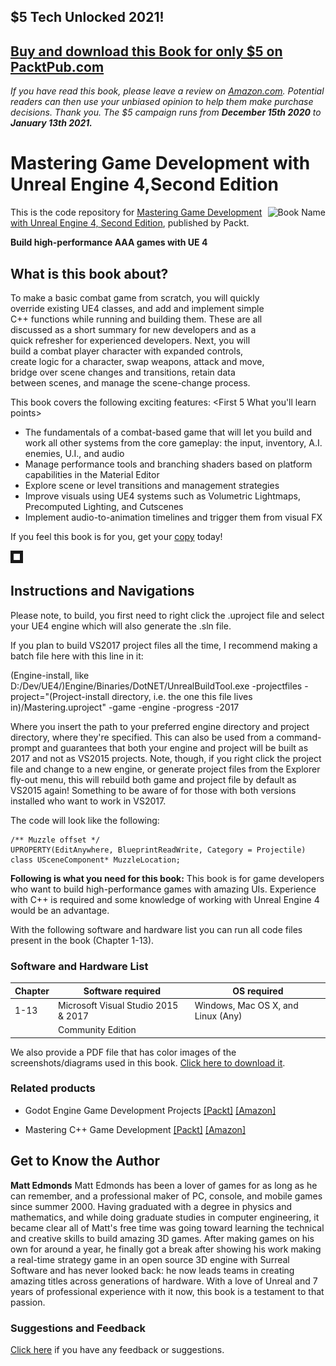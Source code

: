 ## $5 Tech Unlocked 2021!
[Buy and download this Book for only $5 on PacktPub.com](https://www.packtpub.com/product/mastering-game-development-with-unreal-engine-4-second-edition/9781788991445)
-----
*If you have read this book, please leave a review on [Amazon.com](https://www.amazon.com/gp/product/1788991443).     Potential readers can then use your unbiased opinion to help them make purchase decisions. Thank you. The $5 campaign         runs from __December 15th 2020__ to __January 13th 2021.__*

# Mastering Game Development with Unreal Engine 4,Second Edition

<a href="https://www.packtpub.com/game-development/mastering-game-development-unreal-engine-4-second-edition?utm_source=github&utm_medium=repository&utm_campaign=9781788991445"><img src="https://www.packtpub.com/sites/default/files/9781788991445.png"  alt="Book Name" height="256px" align="right" ></a>

This is the code repository for [Mastering Game Development with Unreal Engine 4, Second Edition](https://www.packtpub.com/game-development/mastering-game-development-unreal-engine-4-second-edition?utm_source=github&utm_medium=repository&utm_campaign=9781788991445), published by Packt.

**Build high-performance AAA games with UE 4**

## What is this book about?
To make a basic combat game from scratch, you will quickly override existing UE4 classes, and add and implement simple C++ functions while running and building them. These are all discussed as a short summary for new developers and as a quick refresher for experienced developers. Next, you will build a combat player character with expanded controls, create logic for a character, swap weapons, attack and move, bridge over scene changes and transitions, retain data between scenes, and manage the scene-change process.

This book covers the following exciting features: <First 5 What you'll learn points>
* The fundamentals of a combat-based game that will let you build and work all other systems from the core gameplay: the input, inventory, A.I. enemies, U.I., and audio
* Manage performance tools and branching shaders based on platform capabilities in the Material Editor
* Explore scene or level transitions and management strategies
* Improve visuals using UE4 systems such as Volumetric Lightmaps, Precomputed Lighting, and Cutscenes
* Implement audio-to-animation timelines and trigger them from visual FX

If you feel this book is for you, get your [copy](https://www.amazon.com/dp/1788991443) today!

<a href="https://www.packtpub.com/?utm_source=github&utm_medium=banner&utm_campaign=GitHubBanner"><img src="https://raw.githubusercontent.com/PacktPublishing/GitHub/master/GitHub.png" 
alt="https://www.packtpub.com/" border="5" /></a>


## Instructions and Navigations
Please note, to build, you first need to right click the .uproject file and select your UE4 engine which will also generate the .sln file.

If you plan to build VS2017 project files all the time, I recommend making a batch file here with this line in it:

(Engine-install, like D:/Dev/UE4/)Engine/Binaries/DotNET/UnrealBuildTool.exe -projectfiles -project="(Project-install directory, i.e. the one this file lives in)/Mastering.uproject" -game -engine -progress -2017

Where you insert the path to your preferred engine directory and project directory, where they're specified. This can also be used from a command-prompt and guarantees that both your engine and project will be built as 2017 and not as VS2015 projects. Note, though, if you right click the project file and change to a new engine, or generate project files from the Explorer fly-out menu, this will rebuild both game and project file by default as VS2015 again! Something to be aware of for those with both versions installed who want to work in VS2017.

The code will look like the following:
```
/** Muzzle offset */
UPROPERTY(EditAnywhere, BlueprintReadWrite, Category = Projectile)
class USceneComponent* MuzzleLocation;
```

**Following is what you need for this book:**
This book is for game developers who want to build high-performance games with amazing UIs. Experience with C++ is required and some knowledge of working with Unreal Engine 4 would be an advantage.

With the following software and hardware list you can run all code files present in the book (Chapter 1-13).

### Software and Hardware List

| Chapter  | Software required                   | OS required                        |
| -------- | ------------------------------------| -----------------------------------|
| 1-13     | Microsoft Visual Studio 2015 & 2017 |  Windows, Mac OS X, and Linux (Any)|
|          | Community Edition                   |                                    |



We also provide a PDF file that has color images of the screenshots/diagrams used in this book. [Click here to download it](https://www.packtpub.com/sites/default/files/downloads/9781788991445_ColorImages.pdf).

### Related products <Other books you may enjoy>
* Godot Engine Game Development Projects [[Packt]](https://www.packtpub.com/game-development/godot-game-engine-projects) [[Amazon]](https://www.amazon.com/dp/1788831500)

* Mastering C++ Game Development [[Packt]](https://www.packtpub.com/game-development/mastering-c-game-development) [[Amazon]](https://www.amazon.com/dp/1788293770)

## Get to Know the Author
**Matt Edmonds**
Matt Edmonds has been a lover of games for as long as he can remember, and a professional maker of PC, console, and mobile games since summer 2000. Having graduated with a degree in physics and mathematics, and while doing graduate studies in computer engineering, it became clear all of Matt's free time was going toward learning the technical and creative skills to build amazing 3D games. After making games on his own for around a year, he finally got a break after showing his work making a real-time strategy game in an open source 3D engine with Surreal Software and has never looked back: he now leads teams in creating amazing titles across generations of hardware. With a love of Unreal and 7 years of professional experience with it now, this book is a testament to that passion.

### Suggestions and Feedback
[Click here](https://docs.google.com/forms/d/e/1FAIpQLSdy7dATC6QmEL81FIUuymZ0Wy9vH1jHkvpY57OiMeKGqib_Ow/viewform) if you have any feedback or suggestions.
